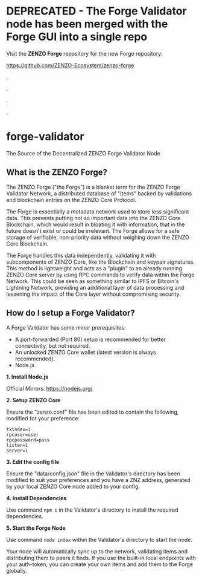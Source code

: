 # DEPRECATED - The Forge Validator node has been merged with the Forge GUI into a single repo

Visit the **ZENZO Forge** repository for the new Forge repository:

https://github.com/ZENZO-Ecosystem/zenzo-forge

.

.

.

.

# forge-validator
The Source of the Decentralized ZENZO Forge Validator Node


## What is the ZENZO Forge?
The ZENZO Forge ("the Forge") is a blanket term for the ZENZO Forge Validator Network, a distributed database of "Items" backed by validations and blockchain entries on the ZENZO Core Protocol.

The Forge is essentially a metadata network used to store less significant data. This prevents putting not so important data into the ZENZO Core Blockchain, which would result in bloating it with information, that in the future doesn't exist or could be irrelevant. The Forge allows for a safe storage of verifiable, non-priority data without weighing down the ZENZO Core Blockchain.

The Forge handles this data independently, validating it with subcomponents of ZENZO Core, like the Blockchain and keypair signatures.
This method is lightweight and acts as a "plugin" to an already running ZENZO Core server by using RPC commands to verify data within the Forge Network. This could be seen as something similar to IPFS or Bitcoin's Lightning Network, providing an additional layer of data processing and lessening the impact of the Core layer without compromising security.

## How do I setup a Forge Validator?
A Forge Validator has some minor prerequisites:
- A port-forwarded (Port 80) setup is recommended for better connectivity, but not required.
- An unlocked ZENZO Core wallet (latest version is always recommended).
- Node.js

**1. Install Node.js**

Official Mirrors: https://nodejs.org/

**2. Setup ZENZO Core**

Ensure the "zenzo.conf" file has been edited to contain the following, modified for your preference:
```
txindex=1
rpcuser=user
rpcpassword=pass
listen=1
server=1
```

**3. Edit the config file**

Ensure the "data/config.json" file in the Validator's directory has been modified to suit your preferences and you have a ZNZ address, generated by your local ZENZO Core node added to your config.

**4. Install Dependencies**

Use command `npm i` in the Validator's directory to install the required dependencies.

**5. Start the Forge Node**

Use command `node index` within the Validator's directory to start the node.

Your node will automatically sync up to the network, validating items and distributing them to peers it finds. If you use the built-in local endpoints with your auth-token, you can create your own items and add them to the Forge globally.
